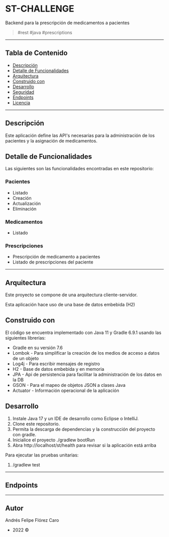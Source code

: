 # ST-CHALLENGE

Backend para la prescripción de medicamentos a pacientes

>  #rest #java #prescriptions
---
## Tabla de Contenido
- [Descripción](#descripción)
- [Detalle de Funcionalidades](#detalle-de-funcionalidades)
- [Arquitectura](#arquitectura)
- [Construido con](#construido-con)
- [Desarrollo](#desarrollo)
- [Seguridad](#seguridad)
- [Endpoints](#endpoints)
- [Licencia](#licencia)
---
## Descripción

Este aplicación define las API's necesarias para la administración de los pacientes y la asignación de medicamentos.

## Detalle de Funcionalidades

Las siguientes son las funcionalidades encontradas en este repositorio:

### Pacientes

- Listado
- Creación
- Actualización
- Eliminación

### Medicamentos

- Listado

### Prescripciones 

- Prescripción de medicamento a pacientes
- Listado de prescripciones del paciente

---

## Arquitectura
Este proyecto se compone de una arquitectura cliente-servidor.

Esta aplicación hace uso de una base de datos embebida (H2)

## Construido con

El código se encuentra implementado con Java 11 y Gradle 6.9.1 usando las siguientes librerías:

- Gradle en su versión 7.6
- Lombok - Para simplificar la creación de los medios de acceso a datos de un objeto
- Log4j - Para escribir mensajes de registro
- H2 - Base de datos embebida y en memoria 
- JPA - Api de persistencia para facilitar la administración de los datos en la DB
- GSON - Para el mapeo de objetos JSON a clases Java
- Actuator - Información operacional de la aplicación 

## Desarrollo
1. Instale Java 17 y un IDE de desarrollo como Eclipse o IntelliJ.
2. Clone este repositorio.
3. Permita la descarga de dependencias y la construcción del proyecto con gradle.
4. Inicialice el proyecto ./gradlew bootRun
5. Abra http://localhost/st/health para revisar si la aplicación está arriba

Para ejecutar las pruebas unitarias:

1. /gradlew test

---

## Endpoints

---

## Autor

Andrés Felipe Flórez Caro
- 2022 ©